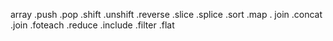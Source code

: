 array
.push
.pop
.shift
.unshift
.reverse
.slice
.splice
.sort
.map
. join
.concat
.join
.foteach
.reduce
.include
.filter
.flat
